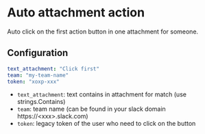 # Auto attachment action
  
Auto click on the first action button in one attachment for someone.

## Configuration

```yaml
text_attachment: "Click first"
team: "my-team-name"
token: "xoxp-xxx"
```

* `text_attachment`: text contains in attachment for match (use strings.Contains)
* `team`: team name (can be found in your slack domain https://\<xxx\>.slack.com)
* `token`: legacy token of the user who need to click on the button
